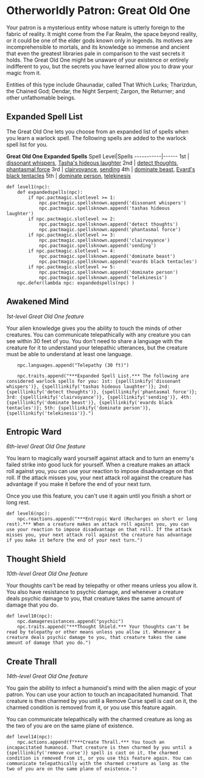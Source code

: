 # Otherworldly Patron: Great Old One
Your patron is a mysterious entity whose nature is utterly foreign to the fabric of reality. It might come from the Far Realm, the space beyond reality, or it could be one of the elder gods known only in legends. Its motives are incomprehensible to mortals, and its knowledge so immense and ancient that even the greatest libraries pale in comparison to the vast secrets it holds. The Great Old One might be unaware of your existence or entirely indifferent to you, but the secrets you have learned allow you to draw your magic from it.

Entities of this type include Ghaunadar, called That Which Lurks; Tharizdun, the Chained God; Dendar, the Night Serpent; Zargon, the Returner; and other unfathomable beings.

## Expanded Spell List
The Great Old One lets you choose from an expanded list of spells when you learn a warlock spell. The following spells are added to the warlock spell list for you.

**Great Old One Expanded Spells**
Spell Level|Spells
-----------|------
1st | [dissonant whispers](../../Magic/Spells/dissonant-whispers.md), [Tasha's hideous laughter](../../Magic/Spells/tashas-hideous-laughter.md)
2nd | [detect thoughts](../../Magic/Spells/detect-thoughts.md), [phantasmal force](../../Magic/Spells/phantasmal-force.md)
3rd | [clairvoyance](../../Magic/Spells/clairvoyance.md), [sending](../../Magic/Spells/sending.md)
4th | [dominate beast](../../Magic/Spells/dominate-beast.md), [Evard's black tentacles](../../Magic/Spells/evards-black-tentacles.md)
5th | [dominate person](../../Magic/Spells/dominate-person.md), [telekinesis](../../Magic/Spells/telekinesis.md)

```
def level1(npc):
    def expandedspells(npc):
        if npc.pactmagic.slotlevel >= 1:
            npc.pactmagic.spellsknown.append('dissonant whispers')
            npc.pactmagic.spellsknown.append('tashas hideous laughter')
        if npc.pactmagic.slotlevel >= 2:
            npc.pactmagic.spellsknown.append('detect thoughts')
            npc.pactmagic.spellsknown.append('phantasmal force')
        if npc.pactmagic.slotlevel >= 3:
            npc.pactmagic.spellsknown.append('clairvoyance')
            npc.pactmagic.spellsknown.append('sending')
        if npc.pactmagic.slotlevel >= 4:
            npc.pactmagic.spellsknown.append('dominate beast')
            npc.pactmagic.spellsknown.append('evards black tentacles')
        if npc.pactmagic.slotlevel >= 5:
            npc.pactmagic.spellsknown.append('dominate person')
            npc.pactmagic.spellsknown.append('telekinesis')
    npc.defer(lambda npc: expandedspells(npc) )
```

## Awakened Mind
*1st-level Great Old One feature*

Your alien knowledge gives you the ability to touch the minds of other creatures. You can communicate telepathically with any creature you can see within 30 feet of you. You don't need to share a language with the creature for it to understand your telepathic utterances, but the creature must be able to understand at least one language.

```
    npc.languages.append("Telepathy (30 ft)")

    npc.traits.append("***Expanded Spell List.*** The following are considered warlock spells for you: 1st: {spelllinkify('dissonant whispers')}, {spelllinkify('tashas hideous laughter')}; 2nd: {spelllinkify('detect thoughts')}, {spelllinkify('phantasmal force')}; 3rd: {spelllinkify('clairvoyance')}, {spelllinkify('sending')}, 4th: {spelllinkify('dominate beast')}, {spelllinkify('evards black tentacles')}; 5th: {spelllinkify('dominate person')}, {spelllinkify('telekinesis')}.") 
```

## Entropic Ward
*6th-level Great Old One feature*

You learn to magically ward yourself against attack and to turn an enemy's failed strike into good luck for yourself. When a creature makes an attack roll against you, you can use your reaction to impose disadvantage on that roll. If the attack misses you, your next attack roll against the creature has advantage if you make it before the end of your next turn.

Once you use this feature, you can't use it again until you finish a short or long rest.

```
def level6(npc):
    npc.reactions.append("***Entropic Ward (Recharges on short or long rest).*** When a creature makes an attack roll against you, you can use your reaction to impose disadvantage on that roll. If the attack misses you, your next attack roll against the creature has advantage if you make it before the end of your next turn.")
```

## Thought Shield
*10th-level Great Old One feature*

Your thoughts can't be read by telepathy or other means unless you allow it. You also have resistance to psychic damage, and whenever a creature deals psychic damage to you, that creature takes the same amount of damage that you do.

```
def level10(npc):
    npc.damageresistances.append("psychic")
    npc.traits.append("***Thought Shield.*** Your thoughts can't be read by telepathy or other means unless you allow it. Whenever a creature deals psychic damage to you, that creature takes the same amount of damage that you do.")
```

## Create Thrall
*14th-level Great Old One feature*

You gain the ability to infect a humanoid's mind with the alien magic of your patron. You can use your action to touch an incapacitated humanoid. That creature is then charmed by you until a Remove Curse spell is cast on it, the charmed condition is removed from it, or you use this feature again.

You can communicate telepathically with the charmed creature as long as the two of you are on the same plane of existence.

```
def level14(npc):
    npc.actions.append(f"***Create Thrall.*** You touch an incapacitated humanoid. That creature is then charmed by you until a {spelllinkify('remove curse')} spell is cast on it, the charmed condition is removed from it, or you use this feature again. You can communicate telepathically with the charmed creature as long as the two of you are on the same plane of existence.")
```
